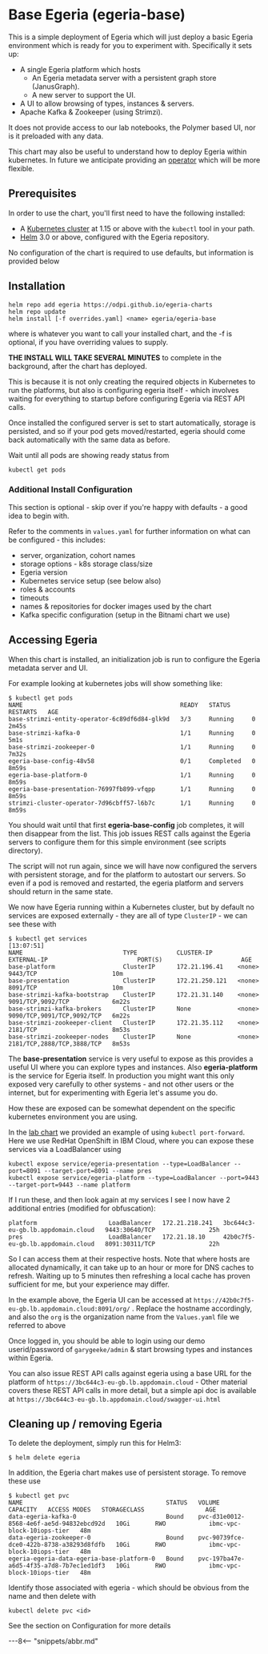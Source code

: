 <!-- SPDX-License-Identifier: CC-BY-4.0 -->
<!-- Copyright Contributors to the ODPi Egeria project. -->
# Base Egeria (egeria-base)

This is a simple deployment of Egeria which will just deploy a basic Egeria environment
which is ready for you to experiment with. Specifically it sets up:

- A single Egeria platform which hosts
    - An Egeria metadata server with a persistent graph store (JanusGraph).
    - A new server to support the UI.
- A UI to allow browsing of types, instances & servers.
- Apache Kafka & Zookeeper (using Strimzi).

It does not provide access to our lab notebooks, the Polymer based UI, nor is it preloaded with any data.

This chart may also be useful to understand how to deploy Egeria within kubernetes. In future we anticipate providing
an [operator](https://github.com/odpi/egeria-k8s-operator) which will be more flexible.

## Prerequisites

In order to use the chart, you'll first need to have the following installed:

- A [Kubernetes cluster](../k8s) at 1.15 or above with the `kubectl` tool in your path.
- [Helm](../helm) 3.0 or above, configured with the Egeria repository.

No configuration of the chart is required to use defaults, but information is provided below

## Installation

```shell
helm repo add egeria https://odpi.github.io/egeria-charts
helm repo update
helm install [-f overrides.yaml] <name> egeria/egeria-base
```
where <name> is whatever you want to call your installed chart, and the -f is optional, if you have overriding values to supply.

**THE INSTALL WILL TAKE SEVERAL MINUTES** to complete in the background, after the chart has deployed.

This is because it is not only creating the required
objects in Kubernetes to run the platforms, but also is configuring egeria itself - which involves waiting
for everything to startup before configuring Egeria via REST API calls.

Once installed the configured server is set to start automatically, storage is persisted, and so if your pod gets moved/restarted, egeria should come back automatically with the same data as before.

Wait until all pods are showing ready status from
```console
kubectl get pods
```
### Additional Install Configuration

This section is optional - skip over if you're happy with defaults - a good idea to begin with.

Refer to the comments in `values.yaml` for further information on what can be configured - this includes:
- server, organization, cohort names
- storage options - k8s storage class/size
- Egeria version
- Kubernetes service setup (see below also)
- roles & accounts
- timeouts
- names & repositories for docker images used by the chart
- Kafka specific configuration (setup in the Bitnami chart we use)

## Accessing Egeria

When this chart is installed, an initialization job is run to configure the Egeria metadata server and UI.

For example looking at kubernetes jobs will show something like:
```console
$ kubectl get pods
NAME                                            READY   STATUS      RESTARTS   AGE
base-strimzi-entity-operator-6c89df6d84-glk9d   3/3     Running     0          2m45s
base-strimzi-kafka-0                            1/1     Running     0          5m1s
base-strimzi-zookeeper-0                        1/1     Running     0          7m32s
egeria-base-config-48v58                        0/1     Completed   0          8m59s
egeria-base-platform-0                          1/1     Running     0          8m59s
egeria-base-presentation-76997fb899-vfqpp       1/1     Running     0          8m59s
strimzi-cluster-operator-7d96cbff57-l6b7c       1/1     Running     0          8m59s
```

You should wait until that first **egeria-base-config** job completes, it will then disappear from the list.
This job issues REST calls against the Egeria servers to configure them for this simple environment (see scripts directory).

The script will not run again, since we will have now configured the servers with persistent storage, and for the platform
to autostart our servers. So even if a pod is removed and restarted, the egeria platform and servers should return in the same state.

We now have Egeria running within a Kubernetes cluster, but by default no services are exposed externally - they are all of type `ClusterIP` - we can see these with

```console
$ kubectl get services                                                                                  [13:07:51]
NAME                            TYPE           CLUSTER-IP       EXTERNAL-IP                         PORT(S)                      AGE
base-platform                   ClusterIP      172.21.196.41    <none>                              9443/TCP                     10m
base-presentation               ClusterIP      172.21.250.121   <none>                              8091/TCP                     10m
base-strimzi-kafka-bootstrap    ClusterIP      172.21.31.140    <none>                              9091/TCP,9092/TCP            6m22s
base-strimzi-kafka-brokers      ClusterIP      None             <none>                              9090/TCP,9091/TCP,9092/TCP   6m22s
base-strimzi-zookeeper-client   ClusterIP      172.21.35.112    <none>                              2181/TCP                     8m53s
base-strimzi-zookeeper-nodes    ClusterIP      None             <none>                              2181/TCP,2888/TCP,3888/TCP   8m53s
```

The **base-presentation** service is very useful to expose as this provides a useful UI where you can explore
types and instances. Also **egeria-platform** is the service for Egeria itself.
In production you might want this only exposed very carefully to other systems - and not other users or the internet, but for experimenting with Egeria let's assume you do.

How these are exposed can be somewhat dependent on the specific kubernetes environment you are using.

In the [lab chart](/guides/operations/kubernetes/charts/lab) we provided an example of using `kubectl port-forward`. Here we use RedHat OpenShift in IBM Cloud, where you can expose these services via a LoadBalancer using

```console
kubectl expose service/egeria-presentation --type=LoadBalancer --port=8091 --target-port=8091 --name pres  
kubectl expose service/egeria-platform --type=LoadBalancer --port=9443 --target-port=9443 --name platform   
```

If I run these, and then look again at my services I see I now have 2 additional entries (modified for obfuscation):
```console
platform                    LoadBalancer   172.21.218.241   3bc644c3-eu-gb.lb.appdomain.cloud   9443:30640/TCP               25h
pres                        LoadBalancer   172.21.18.10     42b0c7f5-eu-gb.lb.appdomain.cloud   8091:30311/TCP               22h
```

So I can access them at their respective hosts. Note that where hosts are allocated dynamically, it can take up to an hour or more for DNS caches to refresh. Waiting up to 5 minutes then refreshing a local cache has proven sufficient for me, but your experience may differ.

In the example above, the Egeria UI can be accessed at `https://42b0c7f5-eu-gb.lb.appdomain.cloud:8091/org/` . Replace the hostname accordingly, and also the `org` is the organization name from the `Values.yaml` file we referred to above

Once logged in, you should be able to login using our demo userid/password of `garygeeke/admin` & start browsing types and instances within Egeria.

You can also issue REST API calls against egeria using a base URL for the platform of `https://3bc644c3-eu-gb.lb.appdomain.cloud` - Other material
covers these REST API calls in more detail, but a simple api doc is available at `https://3bc644c3-eu-gb.lb.appdomain.cloud/swagger-ui.html`

## Cleaning up / removing Egeria

To delete the deployment, simply run this for Helm3:

```console
$ helm delete egeria
```

In addition, the Egeria chart makes use of persistent storage. To remove these use
```console
$ kubectl get pvc
NAME                                        STATUS   VOLUME                                     CAPACITY   ACCESS MODES   STORAGECLASS                 AGE
data-egeria-kafka-0                         Bound    pvc-d31e0012-8568-4e6f-ae5d-94832ebcd92d   10Gi       RWO            ibmc-vpc-block-10iops-tier   48m
data-egeria-zookeeper-0                     Bound    pvc-90739fce-dce0-422b-8738-a38293d8fdfb   10Gi       RWO            ibmc-vpc-block-10iops-tier   48m
egeria-egeria-data-egeria-base-platform-0   Bound    pvc-197ba47e-a6d5-4f35-a7d8-7b7ec1ed1df3   10Gi       RWO            ibmc-vpc-block-10iops-tier   48m
```
Identify those associated with egeria - which should be obvious from the name and then delete with
```console
kubectl delete pvc <id>
```

See the section on Configuration for more details

---8<-- "snippets/abbr.md"
